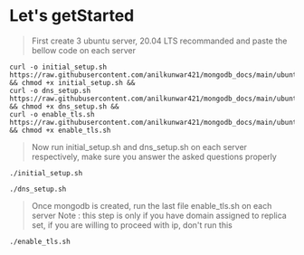 # Let's getStarted
> First create 3 ubuntu server, 20.04 LTS recommanded and paste the bellow code on each server
```
curl -o initial_setup.sh https://raw.githubusercontent.com/anilkunwar421/mongodb_docs/main/ubuntu/initial_setup.sh && chmod +x initial_setup.sh &&
curl -o dns_setup.sh https://raw.githubusercontent.com/anilkunwar421/mongodb_docs/main/ubuntu/dns_setup.sh && chmod +x dns_setup.sh &&
curl -o enable_tls.sh https://raw.githubusercontent.com/anilkunwar421/mongodb_docs/main/ubuntu/enable_tls.sh && chmod +x enable_tls.sh
```
> Now run initial_setup.sh and dns_setup.sh on each server respectively, make sure you answer the asked questions properly
```
./initial_setup.sh
```
```
./dns_setup.sh
```
> Once mongodb is created, run the last file enable_tls.sh on each server
> Note : this step is only if you have domain assigned to replica set, if you are willing to proceed with ip, don't run this
```
./enable_tls.sh
```
